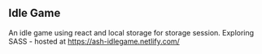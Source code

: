 ## Idle Game

An idle game using react and local storage for storage session.
Exploring SASS - hosted at https://ash-idlegame.netlify.com/
